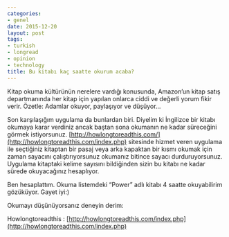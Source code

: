 ```yaml
---
categories:
- genel
date: 2015-12-20
layout: post
tags:
- turkish
- longread
- opinion
- technology
title: Bu kitabı kaç saatte okurum acaba?
---
```


Kitap okuma kültürünün nerelere vardığı konusunda, Amazon’un kitap satış departmanında her kitap için yapılan onlarca ciddi ve değerli yorum fikir verir. Özetle: Adamlar okuyor, paylaşıyor ve düşüyor…

Son karşılaşığım uygulama da bunlardan biri. Diyelim ki İngilizce bir kitabı okumaya karar verdiniz ancak baştan sona okumanın ne kadar süreceğini görmek istiyorsunuz. [http://howlongtoreadthis.com/](http://howlongtoreadthis.com/index.php) sitesinde hizmet veren uygulama ile seçtiğiniz kitaptan bir pasaj veya arka kapaktan bir kısmı okumak için zaman sayacını çalıştırıyorsunuz okumanız bitince sayacı durduruyorsunuz. Uygulama kitaptaki kelime sayısını bildiğinden sizin bu kitabı ne kadar sürede okuyacağınız hesaplıyor.

Ben hesaplattım. Okuma listemdeki “Power” adlı kitabı 4 saatte okuyabilirim gözüküyor. Gayet iyi:)

Okumayı düşünüyorsanız deneyin derim:

Howlongtoreadthis : [http://howlongtoreadthis.com/index.php](http://howlongtoreadthis.com/index.php)

